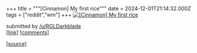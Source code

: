 +++
title = """[Cinnamon] My first rice"""
date = 2024-12-01T21:14:32.000Z
tags = ["reddit","wm"]
+++
[![[Cinnamon] My first rice](https://b.thumbs.redditmedia.com/_coOoeunsVl0p18vIPRyUn37JkaLt3a7eiI-rYR4T9A.jpg "[Cinnamon] My first rice")](https://www.reddit.com/r/unixporn/comments/1h4dqi2/cinnamon_my_first_rice/)

submitted by [/u/RGLDarkblade](https://www.reddit.com/user/RGLDarkblade)  
[\[link\]](https://www.reddit.com/gallery/1h4dqi2) [\[comments\]](https://www.reddit.com/r/unixporn/comments/1h4dqi2/cinnamon_my_first_rice/)

[[source]](https://www.reddit.com/r/unixporn/comments/1h4dqi2/cinnamon_my_first_rice/)
